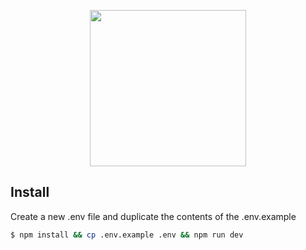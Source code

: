 <p align="center">
	<a href="https://github.com/xaaphrodite"><img src="/uploads/images/js.png" width="250px"></a>
</p>

## Install

Create a new .env file and duplicate the contents of the .env.example

<!-- eslint-disable no-unused-vars -->

```sh
$ npm install && cp .env.example .env && npm run dev
```
